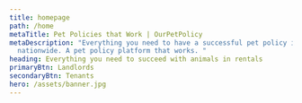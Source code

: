 ```yaml
---
title: homepage
path: /home
metaTitle: Pet Policies that Work | OurPetPolicy
metaDescription: "Everything you need to have a successful pet policy in rentals
  nationwide. A pet policy platform that works. "
heading: Everything you need to succeed with animals in rentals
primaryBtn: Landlords
secondaryBtn: Tenants
hero: /assets/banner.jpg
---
```


